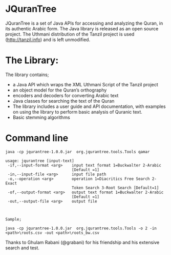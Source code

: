 # JQuranTree

JQuranTree is a set of Java APIs for accessing and analyzing the Quran, in its authentic Arabic form. The Java library is released as an open source project. The Uthmani distribution of the Tanzil project is used (http://tanzil.info) and is left unmodified.

# The Library:
The library contains;
* a Java API which wraps the XML Uthmani Script of the Tanzil project
* an object model for the Quran’s orthography
* encoders and decoders for converting Arabic text
* Java classes for searching the text of the Quran
* The library includes a user guide and API documentation, with examples on using the library to perform basic analysis of Quranic text.
* Basic stemming algorithms


# Command line

```!bash
java -cp jqurantree-1.0.0.jar  org.jqurantree.tools.Tools qamar

usage: jqurantree [input-text]
 -if,--input-format <arg>    input text format 1=Buckwalter 2-Arabic
                             [Default =1]
 -in,--input-file <arg>      input file path
 -o,--operation <arg>        operation 1=Diacritics Free Search 2-Exact
                             Token Search 3-Root Search [Default=1]
 -of,--output-format <arg>   output text format 1=Buckwalter 2-Arabic
                             [Default =1]
 -out,--output-file <arg>    output file



Sample;

java -cp jqurantree-1.0.0.jar  org.jqurantree.tools.Tools -o 2 -in <path>\roots.csv -out <path>\roots_bw.csv
```

Thanks to 	Ghulam Rabani (@grabani) for his friendship and his extensive search and test.